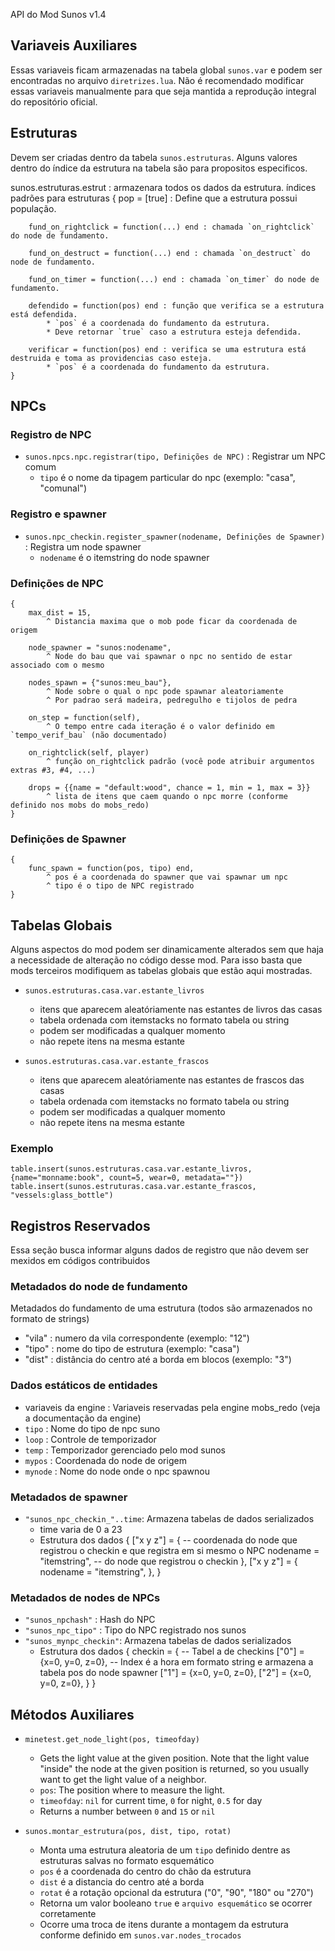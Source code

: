API do Mod Sunos v1.4

Variaveis Auxiliares
--------------------
Essas variaveis ficam armazenadas na tabela global `sunos.var` e podem ser encontradas no arquivo `diretrizes.lua`.
Não é recomendado modificar essas variaveis manualmente para que seja mantida a reprodução integral do repositório oficial.


Estruturas
----------
Devem ser criadas dentro da tabela `sunos.estruturas`. Alguns valores dentro 
do índice da estrutura na tabela são para propositos especificos.

sunos.estruturas.estrut : armazenara todos os dados da estrutura.
    índices padrões para estruturas
    {
        pop = [true] : Define que a estrutura possui população.
        
        fund_on_rightclick = function(...) end : chamada `on_rightclick` do node de fundamento.
        
        fund_on_destruct = function(...) end : chamada `on_destruct` do node de fundamento.
        
        fund_on_timer = function(...) end : chamada `on_timer` do node de fundamento.
        
        defendido = function(pos) end : função que verifica se a estrutura está defendida.
            * `pos` é a coordenada do fundamento da estrutura.
            * Deve retornar `true` caso a estrutura esteja defendida.
            
        verificar = function(pos) end : verifica se uma estrutura está destruida e toma as providencias caso esteja.
            * `pos` é a coordenada do fundamento da estrutura.    
    }


NPCs
----

### Registro de NPC
* `sunos.npcs.npc.registrar(tipo, Definições de NPC)` : Registrar um NPC comum
  * `tipo` é o nome da tipagem particular do npc (exemplo: "casa", "comunal")

### Registro e spawner
* `sunos.npc_checkin.register_spawner(nodename, Definições de Spawner)` : Registra um node spawner
  * `nodename` é o itemstring do node spawner

### Definições de NPC
    {
        max_dist = 15,
            ^ Distancia maxima que o mob pode ficar da coordenada de origem

        node_spawner = "sunos:nodename",
            ^ Node do bau que vai spawnar o npc no sentido de estar associado com o mesmo
    
        nodes_spawn = {"sunos:meu_bau"},
            ^ Node sobre o qual o npc pode spawnar aleatoriamente
            ^ Por padrao será madeira, pedregulho e tijolos de pedra
        
        on_step = function(self),
            ^ O tempo entre cada iteração é o valor definido em `tempo_verif_bau` (não documentado)
        
        on_rightclick(self, player)
            ^ função on_rightclick padrão (você pode atribuir argumentos extras #3, #4, ...)
        
        drops = {{name = "default:wood", chance = 1, min = 1, max = 3}}
            ^ lista de itens que caem quando o npc morre (conforme definido nos mobs do mobs_redo)
    }

### Definições de Spawner
    {
        func_spawn = function(pos, tipo) end,
            ^ pos é a coordenada do spawner que vai spawnar um npc
            ^ tipo é o tipo de NPC registrado
    }

Tabelas Globais
-----------------
Alguns aspectos do mod podem ser dinamicamente alterados sem que haja a necessidade de alteração no código desse mod.
Para isso basta que mods terceiros modifiquem as tabelas globais que estão aqui mostradas.

* `sunos.estruturas.casa.var.estante_livros`
    * itens que aparecem aleatóriamente nas estantes de livros das casas
    * tabela ordenada com itemstacks no formato tabela ou string
    * podem ser modificadas a qualquer momento
    * não repete itens na mesma estante

* `sunos.estruturas.casa.var.estante_frascos`
    * itens que aparecem aleatóriamente nas estantes de frascos das casas
    * tabela ordenada com itemstacks no formato tabela ou string 
    * podem ser modificadas a qualquer momento
    * não repete itens na mesma estante
    
### Exemplo
`
table.insert(sunos.estruturas.casa.var.estante_livros, {name="monname:book", count=5, wear=0, metadata=""})
table.insert(sunos.estruturas.casa.var.estante_frascos, "vessels:glass_bottle")
`


Registros Reservados
--------------------
Essa seção busca informar alguns dados de registro que não devem ser mexidos em códigos contribuidos

### Metadados do node de fundamento
Metadados do fundamento de uma estrutura (todos são armazenados no formato de strings)
* "vila" : numero da vila correspondente (exemplo: "12")
* "tipo" : nome do tipo de estrutura (exemplo: "casa")
* "dist" : distância do centro até a borda em blocos (exemplo: "3")

### Dados estáticos de entidades
* variaveis da engine : Variaveis reservadas pela engine mobs_redo (veja a documentação da engine)
* `tipo` : Nome do tipo de npc suno
* `loop` : Controle de temporizador
* `temp` : Temporizador gerenciado pelo mod sunos
* `mypos` : Coordenada do node de origem
* `mynode` : Nome do node onde o npc spawnou

### Metadados de spawner
* `"sunos_npc_checkin_"..time`: Armazena tabelas de dados serializados
  * time varia de 0 a 23
  * Estrutura dos dados
    {
        ["x y z"] = { -- coordenada do node que registrou o checkin e que registra em si mesmo o NPC
            nodename = "itemstring", -- do node que registrou o checkin
        },
        ["x y z"] = {
            nodename = "itemstring",
        },
    }

### Metadados de nodes de NPCs
* `"sunos_npchash"` : Hash do NPC
* `"sunos_npc_tipo"` : Tipo do NPC registrado nos sunos
* `"sunos_mynpc_checkin"`: Armazena tabelas de dados serializados
  * Estrutura dos dados
    {
        checkin = { -- Tabel a de checkins
            ["0"] = {x=0, y=0, z=0}, -- Index é a hora em formato string e armazena a tabela pos do node spawner
            ["1"] = {x=0, y=0, z=0},
            ["2"] = {x=0, y=0, z=0},
        }
    }

Métodos Auxiliares
------------------

* `minetest.get_node_light(pos, timeofday)`
    * Gets the light value at the given position. Note that the light value
      "inside" the node at the given position is returned, so you usually want
      to get the light value of a neighbor.
    * `pos`: The position where to measure the light.
    * `timeofday`: `nil` for current time, `0` for night, `0.5` for day
    * Returns a number between `0` and `15` or `nil`
    
* `sunos.montar_estrutura(pos, dist, tipo, rotat)`
    * Monta uma estrutura aleatoria de um `tipo` definido dentre as estruturas salvas no formato esquemático
    * `pos` é a coordenada do centro do chão da estrutura
    * `dist` é a distancia do centro até a borda
    * `rotat` é a rotação opcional da estrutura ("0", "90", "180" ou "270")
    * Retorna um valor booleano `true` e `arquivo esquemático` se ocorrer corretamente 
    * Ocorre uma troca de itens durante a montagem da estrutura conforme definido em `sunos.var.nodes_trocados`

